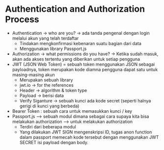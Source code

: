 # Authentication and Authorization Process

- Authentication -> who are you? -> ada tanda pengenal dengan login melalui akun yang telah terdaftar
   - Tindakan mengkonfirmasi kebenaran suatu bagian dari data
   - Menggunakan library Passport.js
- Authorization -> what permissions do you have? -> Ketika sudah masuk, akan ada akses tertentu yang diberikan untuk setiap pengguna
- JWT (JSON Web Token) = sebuah token menggunakan JSON sebagai payloadnya, token merupakan kode diamna pengguna dapat satu untuk masing-masing akun
   - Merupakan sebuah library
   - jwt.io -> for the references
   - Header -> algorithm & token type
   - Payload -> berisi data
   - Verify Siganture -> sebuah kunci ada kode secret (seperti halnya gerigi di kunci yang berbeda)
- Bearer Token : sebuah cara untuk memasukkan kunci / key
- Passport.js --> sebuah modul dimana sebagai cara supaya kita bisa melakukan authorization --> untuk melakukan authorization
   - Terdiri dari beberapa modul
   - Yang dilakukan JWT SIGN mengenskripsi ID, tugas anon function dalam passport memecah kode tersebut dengan menggunakan JWT SECRET isi payload dengan body.
